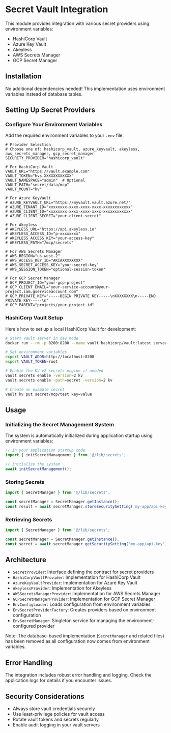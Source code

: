 # Secret Vault Integration

This module provides integration with various secret providers using environment variables:
- HashiCorp Vault
- Azure Key Vault
- Akeyless
- AWS Secrets Manager
- GCP Secret Manager

## Installation

No additional dependencies needed! This implementation uses environment variables instead of database tables.

## Setting Up Secret Providers

### Configure Your Environment Variables

Add the required environment variables to your `.env` file:

```env
# Provider Selection
# Choose one of: hashicorp_vault, azure_keyvault, akeyless, aws_secrets_manager, gcp_secret_manager
SECURITY_PROVIDER="hashicorp_vault"

# For HashiCorp Vault
VAULT_URL="https://vault.example.com"
VAULT_TOKEN="hvs.XXXXXXXXXXXX"
VAULT_NAMESPACE="admin"  # Optional
VAULT_PATH="secret/data/mcp"
VAULT_MOUNT="kv"

# For Azure KeyVault
# AZURE_KEYVAULT_URL="https://myvault.vault.azure.net/"
# AZURE_TENANT_ID="xxxxxxxx-xxxx-xxxx-xxxx-xxxxxxxxxxxx"
# AZURE_CLIENT_ID="xxxxxxxx-xxxx-xxxx-xxxx-xxxxxxxxxxxx"
# AZURE_CLIENT_SECRET="your-client-secret"

# For Akeyless
# AKEYLESS_URL="https://api.akeyless.io"
# AKEYLESS_ACCESS_ID="p-xxxxxxxx"
# AKEYLESS_ACCESS_KEY="your-access-key"
# AKEYLESS_PATH="/mcp/secrets"

# For AWS Secrets Manager
# AWS_REGION="us-west-2"
# AWS_ACCESS_KEY_ID="AKIAXXXXXXXX"
# AWS_SECRET_ACCESS_KEY="your-secret-key"
# AWS_SESSION_TOKEN="optional-session-token"

# For GCP Secret Manager
# GCP_PROJECT_ID="your-gcp-project"
# GCP_CLIENT_EMAIL="your-service-account@your-project.iam.gserviceaccount.com"
# GCP_PRIVATE_KEY="-----BEGIN PRIVATE KEY-----\nXXXXXXXX\n-----END PRIVATE KEY-----\n"
# GCP_PARENT="projects/your-project-id"
```

### HashiCorp Vault Setup

Here's how to set up a local HashiCorp Vault for development:

```bash
# Start Vault server in dev mode
docker run --rm -p 8200:8200 --name vault hashicorp/vault:latest server -dev -dev-root-token-id="root"

# Set environment variables
export VAULT_ADDR=http://localhost:8200
export VAULT_TOKEN=root

# Enable the KV v2 secrets engine if needed
vault secrets enable -version=2 kv
vault secrets enable -path=secret -version=2 kv

# Create an example secret
vault kv put secret/mcp/test key=value
```

## Usage

### Initializing the Secret Management System

The system is automatically initialized during application startup using environment variables:

```typescript
// In your application startup code
import { initSecretManagement } from '@/lib/secrets';

// Initialize the system
await initSecretManagement();
```

### Storing Secrets

```typescript
import { SecretManager } from '@/lib/secrets';

const secretManager = SecretManager.getInstance();
const result = await secretManager.storeSecuritySetting('my-app/api-key', 'secret-value');
```

### Retrieving Secrets

```typescript
import { SecretManager } from '@/lib/secrets';

const secretManager = SecretManager.getInstance();
const secret = await secretManager.getSecuritySetting('my-app/api-key');
```

## Architecture

- `SecretProvider`: Interface defining the contract for secret providers
- `HashiCorpVaultProvider`: Implementation for HashiCorp Vault
- `AzureKeyVaultProvider`: Implementation for Azure Key Vault
- `AkeylessProvider`: Implementation for Akeyless
- `AWSSecretsManagerProvider`: Implementation for AWS Secrets Manager
- `GCPSecretManagerProvider`: Implementation for GCP Secret Manager
- `EnvConfigLoader`: Loads configuration from environment variables
- `EnvSecretProviderFactory`: Creates providers based on environment configuration
- `EnvSecretManager`: Singleton service for managing the environment-configured provider

Note: The database-based implementation (`SecretManager` and related files) has been removed as all configuration now comes from environment variables.

## Error Handling

The integration includes robust error handling and logging. Check the application logs for details if you encounter issues.

## Security Considerations

- Always store vault credentials securely
- Use least-privilege policies for vault access
- Rotate vault tokens and secrets regularly
- Enable audit logging in your vault servers
